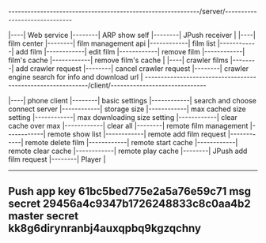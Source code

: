 ------------------------------------------------------------/server/------------------------------

|----| Web service
|--------| ARP show self
|--------| JPush receiver
|
|----| film center
|--------| film management api
|------------| film list
|------------| add film
|------------| edit film
|------------| remove film
|------------| film's cache
|------------| remove film's cache
|
|----| crawler films
|--------| add crawler request
|--------| cancel crawler request
|--------| crawler engine search for info and download url
|
------------------------------------------------------------/client/------------------------------

|----| phone client
|--------| basic settings
|------------| search and choose connect server
|------------| storage size
|------------| max cached size setting
|------------| max downloading size setting
|------------| clear cache over max
|------------| clear all
|--------| remote film management
|------------| remote show list
|------------| remote add film request
|------------| remote delete film
|------------| remote start cache
|------------| remote clear cache
|------------| remote play cache
|--------| JPush add film request
|--------| Player
|


--------------------------
Push
app key
61bc5bed775e2a5a76e59c71
msg secret
29456a4c9347b1726248833c8c0aa4b2
master secret
kk8g6dirynranbj4auxqpbq9kgzqchny
--------------------------